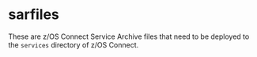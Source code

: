 # sarfiles

These are z/OS Connect Service Archive files that need to be deployed to the `services` directory of z/OS Connect.
